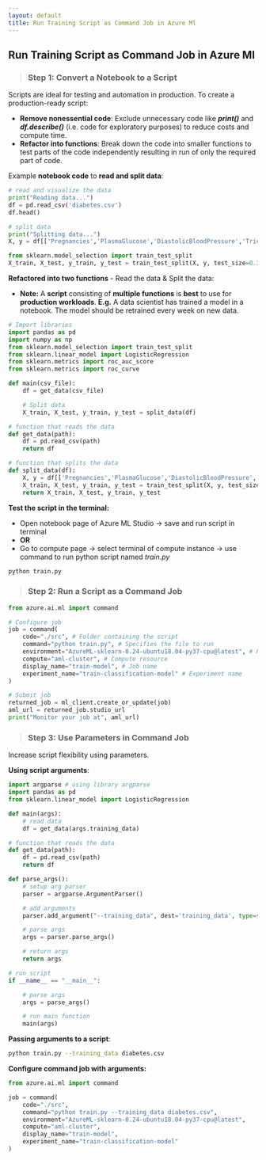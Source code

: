 ```yaml
---
layout: default
title: Run Training Script as Command Job in Azure Ml
---
```


## Run Training Script as Command Job in Azure Ml

> ### Step 1: Convert a Notebook to a Script

Scripts are ideal for testing and automation in production. To create a production-ready script:
- **Remove nonessential code**: Exclude unnecessary code like _**print()**_ and _**df.describe()**_ (i.e. code for exploratory purposes) to reduce costs and compute time.
- **Refactor into functions**: Break down the code into smaller functions to test parts of the code independently resulting in run of only the required part of code.

Example **notebook code** to **read and split data**:

```python
# read and visualize the data
print("Reading data...")
df = pd.read_csv('diabetes.csv')
df.head()

# split data
print("Splitting data...")
X, y = df[['Pregnancies','PlasmaGlucose','DiastolicBloodPressure','TricepsThickness','SerumInsulin','BMI','DiabetesPedigree','Age']].values, df['Diabetic'].values

from sklearn.model_selection import train_test_split
X_train, X_test, y_train, y_test = train_test_split(X, y, test_size=0.30, random_state=0)
```

**Refactored into two functions** - Read the data & Split the data:
- **Note:** A **script** consisting of **multiple functions** is **best** to use for **production workloads**. **E.g.** A data scientist has trained a model in a notebook. The model should be retrained every week on new data.

```python
# Import libraries
import pandas as pd
import numpy as np
from sklearn.model_selection import train_test_split
from sklearn.linear_model import LogisticRegression
from sklearn.metrics import roc_auc_score
from sklearn.metrics import roc_curve
```

```python
def main(csv_file):
    df = get_data(csv_file)

    # Split data
    X_train, X_test, y_train, y_test = split_data(df)

# function that reads the data
def get_data(path):
    df = pd.read_csv(path)
    return df

# function that splits the data
def split_data(df):
    X, y = df[['Pregnancies','PlasmaGlucose','DiastolicBloodPressure','TricepsThickness','SerumInsulin','BMI','DiabetesPedigree','Age']].values, df['Diabetic'].values
    X_train, X_test, y_train, y_test = train_test_split(X, y, test_size=0.30, random_state=0)
    return X_train, X_test, y_train, y_test
```

<!-- # Import libraries
import pandas as pd
import numpy as np
from sklearn.model_selection import train_test_split
from sklearn.linear_model import LogisticRegression
from sklearn.metrics import roc_auc_score
from sklearn.metrics import roc_curve

# Main function executes three other functions
def main(csv_file):
    # Read data
    df = get_data(csv_file)

    # Split data
    X_train, X_test, y_train, y_test = split_data(df)

    # Train
    trained_model = train_model()

# Function that reads the data
def get_data(path):
    df = pd.read_csv(path)
    return df

# Function that splits the data
def split_data(df):
    X, y = df[['Pregnancies', 'PlasmaGlucose', 'DiastolicBloodPressure', 'TricepsThickness', 'SerumInsulin', 'BMI', 'DiabetesPedigree', 'Age']].values, df['Diabetic'].values
    X_train, X_test, y_train, y_test = train_test_split(X, y, test_size=0.30, random_state=0)
    return X_train, X_test, y_train, y_test

# EXTRA PART IN CLOUD GURU CODE
# Function that sets hyperparameter and trains
def train_model():
    reg = 0.01
    model = LogisticRegression(C=1/reg, solver="liblinear").fit(X_train, y_train)
    return model -->

**Test the script in the terminal:**
- Open notebook page of Azure ML Studio -> save and run script in terminal
- **OR**
- Go to compute page -> select terminal of compute instance -> use command to run python script named _train.py_
```sh
python train.py
```

> ### Step 2: Run a Script as a Command Job

```python
from azure.ai.ml import command

# Configure job
job = command(
    code="./src", # Folder containing the script
    command="python train.py", # Specifies the file to run
    environment="AzureML-sklearn-0.24-ubuntu18.04-py37-cpu@latest", # Required packages
    compute="aml-cluster", # Compute resource
    display_name="train-model", # Job name
    experiment_name="train-classification-model" # Experiment name
)

# Submit job
returned_job = ml_client.create_or_update(job)
aml_url = returned_job.studio_url
print("Monitor your job at", aml_url)
```

> ### Step 3: Use Parameters in Command Job

Increase script flexibility using parameters.

**Using script arguments**:
```python
import argparse # using library argparse
import pandas as pd
from sklearn.linear_model import LogisticRegression

def main(args):
    # read data
    df = get_data(args.training_data)

# function that reads the data
def get_data(path):
    df = pd.read_csv(path)
    return df

def parse_args():
    # setup arg parser
    parser = argparse.ArgumentParser()

    # add arguments
    parser.add_argument("--training_data", dest='training_data', type=str)

    # parse args
    args = parser.parse_args()

    # return args
    return args

# run script
if __name__ == "__main__":

    # parse args
    args = parse_args()

    # run main function
    main(args)
```

**Passing arguments to a script**:
```sh
python train.py --training_data diabetes.csv
```

**Configure command job with arguments:**
```python
from azure.ai.ml import command

job = command(
    code="./src",
    command="python train.py --training_data diabetes.csv",
    environment="AzureML-sklearn-0.24-ubuntu18.04-py37-cpu@latest",
    compute="aml-cluster",
    display_name="train-model",
    experiment_name="train-classification-model"
)
```
